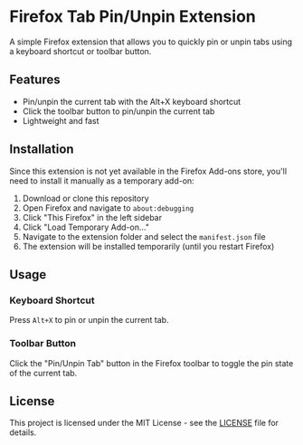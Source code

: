 # Firefox Tab Pin/Unpin Extension

A simple Firefox extension that allows you to quickly pin or unpin tabs using a keyboard shortcut or toolbar button.

## Features

- Pin/unpin the current tab with the Alt+X keyboard shortcut
- Click the toolbar button to pin/unpin the current tab
- Lightweight and fast

## Installation

Since this extension is not yet available in the Firefox Add-ons store, you'll need to install it manually as a temporary add-on:

1. Download or clone this repository
2. Open Firefox and navigate to `about:debugging`
3. Click "This Firefox" in the left sidebar
4. Click "Load Temporary Add-on..."
5. Navigate to the extension folder and select the `manifest.json` file
6. The extension will be installed temporarily (until you restart Firefox)

## Usage

### Keyboard Shortcut
Press `Alt+X` to pin or unpin the current tab.

### Toolbar Button
Click the "Pin/Unpin Tab" button in the Firefox toolbar to toggle the pin state of the current tab.

## License

This project is licensed under the MIT License - see the [LICENSE](LICENSE) file for details.